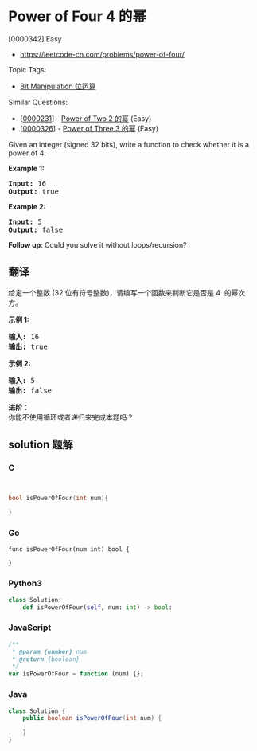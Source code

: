 # Power of Four 4 的幂

[0000342] Easy

- https://leetcode-cn.com/problems/power-of-four/

Topic Tags:

- [Bit Manipulation 位运算](https://leetcode-cn.com/tag/bit-manipulation/)

Similar Questions:

- [[0000231](https://leetcode-cn.com/problems/power-of-two/)] - [Power of Two 2 的幂](./0000231.power-of-two.md) (Easy)
- [[0000326](https://leetcode-cn.com/problems/power-of-three/)] - [Power of Three 3 的幂](./0000326.power-of-three.md) (Easy)

Given an integer (signed 32 bits), write a function to check whether it is a power of 4.

**Example 1:**

<pre><strong>Input: </strong><span id="example-input-1-1">16</span>
<strong>Output: </strong><span id="example-output-1">true</span>
</pre>

**Example 2:**

<pre><strong>Input: </strong><span id="example-input-2-1">5</span>
<strong>Output: </strong><span id="example-output-2">false</span></pre>

**Follow up**: Could you solve it without loops/recursion?

## 翻译

给定一个整数 (32 位有符号整数)，请编写一个函数来判断它是否是 4  的幂次方。

**示例 1:**

<pre><strong>输入: </strong>16
<strong>输出: </strong>true
</pre>

**示例 2:**

<pre><strong>输入: </strong>5
<strong>输出: </strong>false</pre>

**进阶：**  
你能不使用循环或者递归来完成本题吗？

## solution 题解

### C

```c


bool isPowerOfFour(int num){

}


```

### Go

```golang
func isPowerOfFour(num int) bool {

}
```

### Python3

```python
class Solution:
    def isPowerOfFour(self, num: int) -> bool:

```

### JavaScript

```javascript
/**
 * @param {number} num
 * @return {boolean}
 */
var isPowerOfFour = function (num) {};
```

### Java

```java
class Solution {
    public boolean isPowerOfFour(int num) {

    }
}
```
